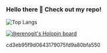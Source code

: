 ### Hello there 👋 Check out my repo!

![Top Langs](https://github-readme-stats.vercel.app/api/top-langs/?username=ErenoGit&theme=github_dark&layout=compact)

[![@erenogit's Holopin board](https://holopin.io/api/user/board?user=erenogit)](https://holopin.io/@erenogit)

cd3eb95f9d0643179075fd9a80bfa550
